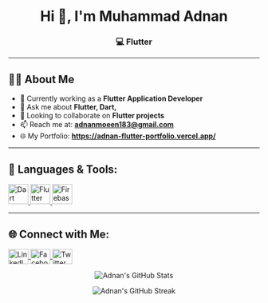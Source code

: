 <h1 align="center">Hi 👋, I'm Muhammad Adnan</h1>

<h3 align="center">💻 Flutter  </h3>

---

## 🙋‍♂️ About Me

* 🔭 Currently working as a **Flutter Application Developer**
* 💬 Ask me about **Flutter, Dart,**
* 👯 Looking to collaborate on **Flutter projects**
* 📫 Reach me at: **[adnanmoeen183@gmail.com](mailto:adnanmoeen183@gmail.com)**
* 🌐 My Portfolio: **https://adnan-flutter-portfolio.vercel.app/**


---

## 🚀 Languages & Tools:

<p align="left">
  <a href="https://dart.dev" target="_blank" rel="noreferrer">
    <img src="https://www.vectorlogo.zone/logos/dartlang/dartlang-icon.svg" alt="Dart" width="40" height="40"/>
  </a>
  <a href="https://flutter.dev" target="_blank" rel="noreferrer">
    <img src="https://www.vectorlogo.zone/logos/flutterio/flutterio-icon.svg" alt="Flutter" width="40" height="40"/>
  </a>
  <a href="https://firebase.google.com/" target="_blank" rel="noreferrer">
    <img src="https://www.vectorlogo.zone/logos/firebase/firebase-icon.svg" alt="Firebase" width="40" height="40"/>
  </a>
</p>

---

## 🌐 Connect with Me:

<p align="left">
  <a href="https://www.linkedin.com/in/muhammad-dawood-zafar-259b00160" target="blank">
    <img align="center" src="https://raw.githubusercontent.com/rahuldkjain/github-profile-readme-generator/master/src/images/icons/Social/linked-in-alt.svg" alt="LinkedIn" height="30" width="40" />
  </a>
  <a href="https://www.facebook.com/dawood.qurashi.96?mibextid=ZbWKwL" target="blank">
    <img align="center" src="https://raw.githubusercontent.com/rahuldkjain/github-profile-readme-generator/master/src/images/icons/Social/facebook.svg" alt="Facebook" height="30" width="40" />
  </a>
  <a href="https://x.com/dawood_qurashi?t=I9-wPxOEvj8vz5Lqn6nUag&s=09" target="blank">
    <img align="center" src="https://raw.githubusercontent.com/rahuldkjain/github-profile-readme-generator/master/src/images/icons/Social/twitter.svg" alt="Twitter" height="30" width="40" />
  </a>
</p>

<p align="center"> <img src="https://github-readme-stats.vercel.app/api?username=adnan-geeky&show_icons=true&theme=tokyonight" alt="Adnan's GitHub Stats" /> </p> <p align="center"> <img src="https://github-readme-streak-stats.herokuapp.com/?user=adnan-dawood&theme=tokyonight" alt="Adnan's GitHub Streak" /> </p>

